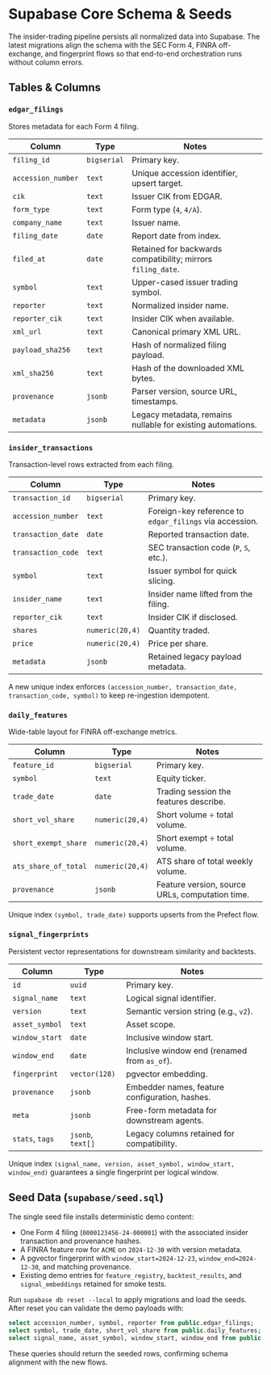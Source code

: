 # Supabase Core Schema & Seeds

The insider-trading pipeline persists all normalized data into Supabase. The
latest migrations align the schema with the SEC Form 4, FINRA off-exchange, and
fingerprint flows so that end-to-end orchestration runs without column errors.

## Tables & Columns

### `edgar_filings`
Stores metadata for each Form 4 filing.

| Column | Type | Notes |
| --- | --- | --- |
| `filing_id` | `bigserial` | Primary key. |
| `accession_number` | `text` | Unique accession identifier, upsert target. |
| `cik` | `text` | Issuer CIK from EDGAR. |
| `form_type` | `text` | Form type (`4`, `4/A`). |
| `company_name` | `text` | Issuer name. |
| `filing_date` | `date` | Report date from index. |
| `filed_at` | `date` | Retained for backwards compatibility; mirrors `filing_date`. |
| `symbol` | `text` | Upper-cased issuer trading symbol. |
| `reporter` | `text` | Normalized insider name. |
| `reporter_cik` | `text` | Insider CIK when available. |
| `xml_url` | `text` | Canonical primary XML URL. |
| `payload_sha256` | `text` | Hash of normalized filing payload. |
| `xml_sha256` | `text` | Hash of the downloaded XML bytes. |
| `provenance` | `jsonb` | Parser version, source URL, timestamps. |
| `metadata` | `jsonb` | Legacy metadata, remains nullable for existing automations. |

### `insider_transactions`
Transaction-level rows extracted from each filing.

| Column | Type | Notes |
| --- | --- | --- |
| `transaction_id` | `bigserial` | Primary key. |
| `accession_number` | `text` | Foreign-key reference to `edgar_filings` via accession. |
| `transaction_date` | `date` | Reported transaction date. |
| `transaction_code` | `text` | SEC transaction code (`P`, `S`, etc.). |
| `symbol` | `text` | Issuer symbol for quick slicing. |
| `insider_name` | `text` | Insider name lifted from the filing. |
| `reporter_cik` | `text` | Insider CIK if disclosed. |
| `shares` | `numeric(20,4)` | Quantity traded. |
| `price` | `numeric(20,4)` | Price per share. |
| `metadata` | `jsonb` | Retained legacy payload metadata. |

A new unique index enforces `(accession_number, transaction_date, transaction_code, symbol)` to keep
re-ingestion idempotent.

### `daily_features`
Wide-table layout for FINRA off-exchange metrics.

| Column | Type | Notes |
| --- | --- | --- |
| `feature_id` | `bigserial` | Primary key. |
| `symbol` | `text` | Equity ticker. |
| `trade_date` | `date` | Trading session the features describe. |
| `short_vol_share` | `numeric(20,4)` | Short volume ÷ total volume. |
| `short_exempt_share` | `numeric(20,4)` | Short exempt ÷ total volume. |
| `ats_share_of_total` | `numeric(20,4)` | ATS share of total weekly volume. |
| `provenance` | `jsonb` | Feature version, source URLs, computation time. |

Unique index `(symbol, trade_date)` supports upserts from the Prefect flow.

### `signal_fingerprints`
Persistent vector representations for downstream similarity and backtests.

| Column | Type | Notes |
| --- | --- | --- |
| `id` | `uuid` | Primary key. |
| `signal_name` | `text` | Logical signal identifier. |
| `version` | `text` | Semantic version string (e.g., `v2`). |
| `asset_symbol` | `text` | Asset scope. |
| `window_start` | `date` | Inclusive window start. |
| `window_end` | `date` | Inclusive window end (renamed from `as_of`). |
| `fingerprint` | `vector(128)` | pgvector embedding. |
| `provenance` | `jsonb` | Embedder names, feature configuration, hashes. |
| `meta` | `jsonb` | Free-form metadata for downstream agents. |
| `stats`, `tags` | `jsonb`, `text[]` | Legacy columns retained for compatibility. |

Unique index `(signal_name, version, asset_symbol, window_start, window_end)` guarantees a single
fingerprint per logical window.

## Seed Data (`supabase/seed.sql`)

The single seed file installs deterministic demo content:

- One Form 4 filing (`0000123456-24-000001`) with the associated insider transaction and provenance hashes.
- A FINRA feature row for `ACME` on `2024-12-30` with version metadata.
- A pgvector fingerprint with `window_start=2024-12-23`, `window_end=2024-12-30`, and matching provenance.
- Existing demo entries for `feature_registry`, `backtest_results`, and `signal_embeddings` retained for smoke tests.

Run `supabase db reset --local` to apply migrations and load the seeds. After reset you can
validate the demo payloads with:

```sql
select accession_number, symbol, reporter from public.edgar_filings;
select symbol, trade_date, short_vol_share from public.daily_features;
select signal_name, asset_symbol, window_start, window_end from public.signal_fingerprints;
```

These queries should return the seeded rows, confirming schema alignment with the new flows.
